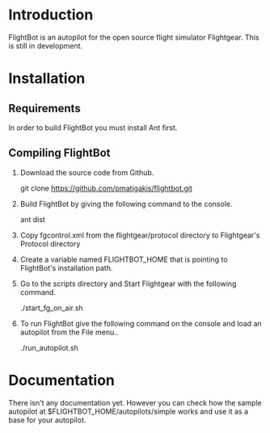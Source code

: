 # Introduction
FlightBot is an autopilot for the open source flight simulator Flightgear.
This is still in development.

# Installation
## Requirements
In order to build FlightBot you must install Ant first.

## Compiling FlightBot
1. Download the source code from Github.

    git clone https://github.com/pmatigakis/flightbot.git

2. Build FlightBot by giving the following command to the console.

    ant dist

3. Copy fgcontrol.xml from the flightgear/protocol directory to Flightgear's Protocol directory

4. Create a variable named FLIGHTBOT_HOME that is pointing to FlightBot's installation path.
5. Go to the scripts directory and Start Flightgear with the following command.

    ./start_fg_on_air.sh

6. To run FlightBot give the following command on the console and load an autopilot from the File menu..

    ./run_autopilot.sh

# Documentation
There isn't any documentation yet. However you can check how the sample autopilot at
$FLIGHTBOT_HOME/autopilots/simple works and use it as a base for your autopilot.
